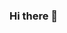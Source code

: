 ### Hi there 👋

<!--
**heynavneet/heynavneet** is a ✨ _special_ ✨ repository because its `README.md` (this file) appears on your GitHub profile.
<a href="https://github.com/FrancescoXX/FrancescoXX">
  <img align="center" src="https://github-readme-stats.vercel.app/api/top-langs/?username=heynavneet&hide=css,html&title_color=ffffff&text_color=c9cacc&icon_color=2bbc8a&bg_color=1d1f21" />
</a>

<a href="https://github.com/FrancescoXX/FrancescoXX">
  <img align="center" src="https://github-readme-stats.vercel.app/api?username=heynavneet&show_icons=true&line_height=27&count_private=true&title_color=ffffff&text_color=c9cacc&icon_color=2bbc8a&bg_color=1d1f21" alt="heynavneet's GitHub Stats" />
</a>


Here are some ideas to get you started:

- 🔭 I’m currently working on ...
- 🌱 I’m currently learning ...
- 👯 I’m looking to collaborate on ...
- 🤔 I’m looking for help with ...
- 💬 Ask me about ...
- 📫 How to reach me: ...
- 😄 Pronouns: ...
- ⚡ Fun fact: ...
-->
